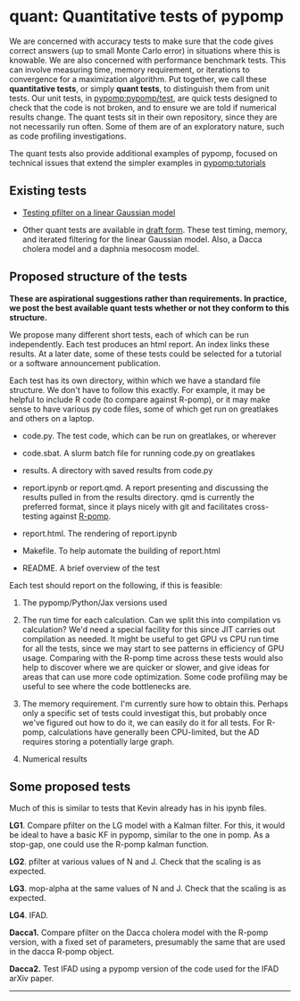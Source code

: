 # quant: Quantitative tests of pypomp

We are concerned with accuracy tests to make sure that the code gives correct answers (up to small Monte Carlo error) in situations where this is knowable.
We are also concerned with performance benchmark tests. This can involve measuring time, memory requirement, or iterations to convergence for a maximization algorithm.
Put together, we call these __quantitative tests__, or simply __quant tests__, to distinguish them from unit tests.
Our unit tests, in [pypomp:pypomp/test](https://github.com/pypomp/pypomp/tree/main/test), are quick tests designed to check that the code is not broken, and to ensure we are told if numerical results change.
The quant tests sit in their own repository, since they are not necessarily run often.
Some of them are of an exploratory nature, such as code profiling investigations.

The quant tests also provide additional examples of pypomp, focused on technical issues that extend the
 simpler examples in [pypomp:tutorials](https://pypomp.github.io/tutorials)

## Existing tests

* [Testing pfilter on a linear Gaussian model](pfilter_LG/t1.html)

* Other quant tests are available in [draft form](https://github.com/pypomp/quant).
These test timing, memory, and iterated filtering for the linear Gaussian model.
Also, a Dacca cholera model and a daphnia mesocosm model.

## Proposed structure of the tests

__These are aspirational suggestions rather than requirements. In practice, we post the best available quant tests whether or not they conform to this structure.__

We propose many different short tests, each of which can be run independently.
Each test produces an html report.
An index links these results.
At a later date, some of these tests could be selected for a tutorial or a software announcement publication.

Each test has its own directory, within which we have a standard file structure. We don't have to follow this exactly. For example, it may be helpful to include R code (to compare against R-pomp), or it may make sense to have various py code files, some of which get run on greatlakes and others on a laptop.

* code.py. The test code, which can be run on greatlakes, or wherever

* code.sbat. A slurm batch file for running code.py on greatlakes

* results. A directory with saved results from code.py

* report.ipynb or report.qmd. A report presenting and discussing the results pulled in from the results directory. qmd is currently the preferred format, since it plays nicely with git and facilitates cross-testing against [R-pomp](https://kingaa.github.io/pomp/).

* report.html. The rendering of report.ipynb

* Makefile. To help automate the building of report.html

* README. A brief overview of the test

Each test should report on the following, if this is feasible:

1. The pypomp/Python/Jax versions used

2. The run time for each calculation. Can we split this into compilation vs calculation? We'd need a special facility for this since JIT carries out compilation as needed. It might be useful to get GPU vs CPU run time for all the tests, since we may start to see patterns in efficiency of GPU usage. Comparing with the R-pomp time across these tests would also help to discover where we are quicker or slower, and give ideas for areas that can use more code optimization. Some code profiling may be useful to see where the code bottlenecks are.

3. The memory requirement. I'm currently sure how to obtain this. Perhaps only a specific set of tests could investigat this, but probably once we've figured out how to do it, we can easily do it for all tests. For R-pomp, calculations have generally been CPU-limited, but the AD requires storing a potentially large graph.

4. Numerical results

## Some proposed tests

Much of this is similar to tests that Kevin already has in his ipynb files. 

**LG1**. Compare pfilter on the LG model with a Kalman filter. For this, it would be ideal to have a basic KF in pypomp, similar to the one in pomp. As a stop-gap, one could use the R-pomp kalman function.

**LG2**. pfilter at various values of N and J. Check that the scaling is as expected. 

**LG3**. mop-alpha at the same values of N and J. Check that the scaling is as expected. 

**LG4**. IFAD. 

**Dacca1.** Compare pfilter on the Dacca cholera model with the R-pomp version, with a fixed set of parameters, presumably the same that are used in the dacca R-pomp object.

**Dacca2.** Test IFAD using a pypomp version of the code used for the IFAD arXiv paper.


-------------------


